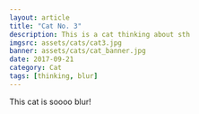 ```yaml
---
layout: article
title: "Cat No. 3"
description: This is a cat thinking about sth
imgsrc: assets/cats/cat3.jpg
banner: assets/cats/cat_banner.jpg
date: 2017-09-21
category: Cat
tags: [thinking, blur]
---
```


This cat is soooo blur!